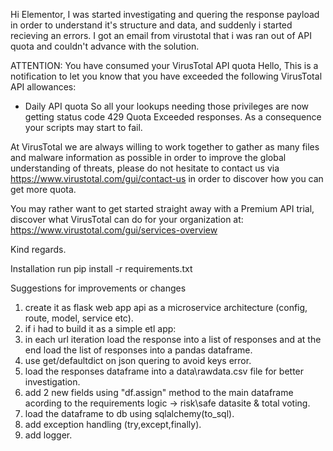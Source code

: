 Hi Elementor,
I was started investigating and quering the response payload in order to understand it's structure and data, and suddenly i started recieving an errors.
I got an email from virustotal that i was ran out of API quota and couldn't advance with the solution.

ATTENTION: You have consumed your VirusTotal API quota
Hello,
This is a notification to let you know that you have exceeded the following VirusTotal API allowances:
- Daily API quota
So all your lookups needing those privileges are now getting status code 429 Quota Exceeded responses. As a consequence your scripts may start to fail.

At VirusTotal we are always willing to work together to gather as many files and malware information as possible in order to improve the global understanding of threats, please do not hesitate to contact us via https://www.virustotal.com/gui/contact-us in order to discover how you can get more quota.

You may rather want to get started straight away with a Premium API trial, discover what VirusTotal can do for your organization at: https://www.virustotal.com/gui/services-overview

Kind regards.

Installation
run pip install -r requirements.txt

Suggestions for improvements or changes
1. create it as flask web app api as a microservice architecture (config, route, model, service etc).
2. if i had to build it as a simple etl app:
3. in each url iteration load the response into a list of responses and at the end load the list of responses into a pandas dataframe.
4. use get/defaultdict on json quering to avoid keys error.
5. load the responses dataframe into a data\rawdata.csv file for better investigation. 
6. add 2 new fields using "df.assign" method to the main dataframe acording to the requirements logic -> risk\safe datasite & total voting.
7. load the dataframe to db using sqlalchemy(to_sql).
8. add exception handling (try,except,finally).
9. add logger.
